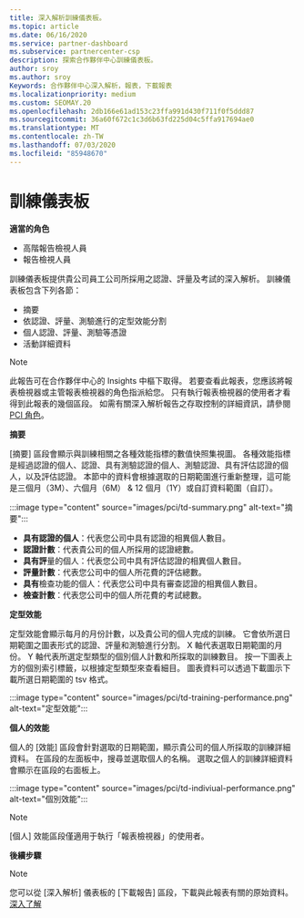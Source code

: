 ```yaml
---
title: 深入解析訓練儀表板。
ms.topic: article
ms.date: 06/16/2020
ms.service: partner-dashboard
ms.subservice: partnercenter-csp
description: 探索合作夥伴中心訓練儀表板。
author: sroy
ms.author: sroy
Keywords: 合作夥伴中心深入解析，報表，下載報表
ms.localizationpriority: medium
ms.custom: SEOMAY.20
ms.openlocfilehash: 2db166e61ad153c23ffa991d430f711f0f5ddd87
ms.sourcegitcommit: 36a60f672c1c3d6b63fd225d04c5ffa917694ae0
ms.translationtype: MT
ms.contentlocale: zh-TW
ms.lasthandoff: 07/03/2020
ms.locfileid: "85948670"
---
```

# <a name="trainings-dashboard"></a>訓練儀表板

**適當的角色**
- 高階報告檢視人員
- 報告檢視人員

訓練儀表板提供貴公司員工公司所採用之認證、評量及考試的深入解析。 訓練儀表板包含下列各節：

- 摘要
- 依認證、評量、測驗進行的定型效能分割
- 個人認證、評量、測驗等憑證
- 活動詳細資料

>[!NOTE] 
>此報告可在合作夥伴中心的 Insights 中樞下取得。 若要查看此報表，您應該將報表檢視器或主管報表檢視器的角色指派給您。 只有執行報表檢視器的使用者才看得到此報表的幾個區段。 如需有關深入解析報告之存取控制的詳細資訊，請參閱[PCI 角色](pci-roles.md)。

**摘要**

[摘要] 區段會顯示與訓練相關之各種效能指標的數值快照集視圖。 各種效能指標是經過認證的個人、認證、具有測驗認證的個人、測驗認證、具有評估認證的個人，以及評估認證。 本節中的資料會根據選取的日期範圍進行重新整理，這可能是三個月（3M）、六個月（6M） & 12 個月（1Y）或自訂資料範圍（自訂）。 

:::image type="content" source="images/pci/td-summary.png" alt-text="摘要":::

- **具有認證的個人**：代表您公司中具有認證的相異個人數目。
- **認證計數**：代表貴公司的個人所採用的認證總數。
- **具有評**量的個人：代表您公司中具有評估認證的相異個人數目。 
- **評量計數**：代表您公司中的個人所花費的評估總數。
- **具有**檢查功能的個人：代表您公司中具有審查認證的相異個人數目。 
- **檢查計數**：代表您公司中的個人所花費的考試總數。

**定型效能**

定型效能會顯示每月的月份計數，以及貴公司的個人完成的訓練。 它會依所選日期範圍之圖表形式的認證、評量和測驗進行分割。 X 軸代表選取日期範圍的月份。 Y 軸代表所選定型類型的個別個人計數和所採取的訓練數目。 按一下圖表上方的個別索引標籤，以根據定型類型來查看細目。 圖表資料可以透過下載圖示下載所選日期範圍的 tsv 格式。

:::image type="content" source="images/pci/td-training-performance.png" alt-text="定型效能":::

**個人的效能**

個人的 [效能] 區段會針對選取的日期範圍，顯示貴公司的個人所採取的訓練詳細資料。 在區段的左面板中，搜尋並選取個人的名稱。 選取之個人的訓練詳細資料會顯示在區段的右面板上。

:::image type="content" source="images/pci/td-indiviual-performance.png" alt-text="個別效能":::

>[!NOTE] 
> [個人] 效能區段僅適用于執行「報表檢視器」的使用者。 

**後續步驟**

>[!NOTE] 
> 您可以從 [深入解析] 儀表板的 [下載報告] 區段，下載與此報表有關的原始資料。 [深入了解](pci-download-reports.md) 

